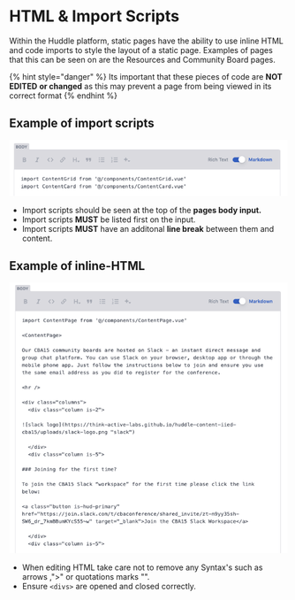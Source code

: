 # HTML & Import Scripts

Within the Huddle platform, static pages have the ability to use inline HTML and code imports to style the layout of a static page. Examples of pages that this can be seen on are the Resources and Community Board pages. 

{% hint style="danger" %}
Its important that these pieces of code are **NOT EDITED** **or changed** as this may prevent a page from being viewed in its correct format
{% endhint %}

## **Example of import scripts**

![](../.gitbook/assets/screenshot-2021-04-06-at-13.10.08.png)

* Import scripts should be seen at the top of the **pages body input.** 
* Import scripts **MUST** be listed first on the input.
* Import scripts **MUST** have an additonal **line break** between them and content.

## **Example of  inline-HTML**

![](../.gitbook/assets/screenshot-2021-04-06-at-13.11.30.png)

* When editing HTML take care not to remove any Syntax's such as arrows ,"&gt;" or quotations marks "".
* Ensure `<divs>` are opened and closed correctly.



